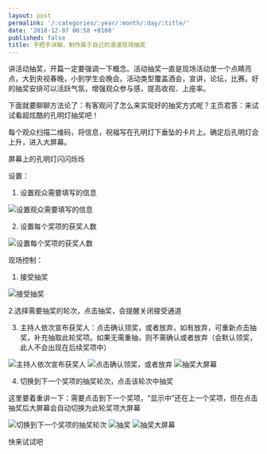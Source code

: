 ```yaml
---
layout: post
permalink: '/:categories/:year/:month/:day/:title/'
date: '2018-12-07 00:58 +0100'
published: false
title: 手把手详解，制作属于自己的浪漫现场抽奖
---
```

讲活动抽奖，开篇一定要强调一下概念。活动抽奖一直是现场活动里一个点睛亮点，大到央视春晚，小到学生会晚会。活动类型覆盖酒会，宣讲，论坛，比赛。好的抽奖安排可以活跃气氛，增强观众参与感，提高收视、上座率。

下面就要聊聊方法论了：有客观问了怎么来实现好的抽奖方式呢？主页君答：来试试看超炫酷的孔明灯抽奖吧！

每个观众扫描二维码，将信息，祝福写在孔明灯下垂坠的卡片上。确定后孔明灯会上升，进入大屏幕。

屏幕上的孔明灯闪闪烁烁

设置：
1. 设置观众需要填写的信息

![设置观众需要填写的信息]({{site.baseurl}}/uploads/v2-d78163c9b48f49888565120ae8c8753b_hd.jpg)

2. 设置每个奖项的获奖人数

![设置每个奖项的获奖人数]({{site.baseurl}}/uploads/v2-751e6c82bc3d43c22d4001823748f61e_hd.jpg)

现场控制：
1. 接受抽奖

![接受抽奖]({{site.baseurl}}/uploads/v2-3df6c49e2677b0bce8e7a82591d8569b_hd.jpg)


2.选择需要抽奖的轮次，点击抽奖，会提醒关闭接受通道

3. 主持人依次宣布获奖人：点击确认领奖，或者放弃，如有放弃，可重新点击抽奖，补充抽取此轮奖项。如果无需重抽，则不需确认或者放弃（会默认领奖，此人不会出现在后续奖项中）

![主持人依次宣布获奖人]({{site.baseurl}}/uploads/v2-24f368ac7ce0c5d24d929ac425359a0e_hd.jpg)
![点击确认领奖，或者放弃]({{site.baseurl}}/uploads/v2-ae80f501c7434f709a3de0971ddc5845_hd.jpg)
![抽奖大屏幕]({{site.baseurl}}/uploads/v2-40399249b7b8b06d4b9aa0eb7c254ace_hd.jpg)

4. 切换到下一个奖项的抽奖轮次，点击该轮次中抽奖

这里要着重讲一下：需要点击到下一个奖项，“显示中”还在上一个奖项，但在点击抽奖后大屏幕会自动切换为此轮奖项大屏幕

![切换到下一个奖项的抽奖轮次]({{site.baseurl}}/uploads/v2-b57fb413a115b9c8aa9528236797ff85_hd.jpg)
![抽奖]({{site.baseurl}}/uploads/v2-e58e73f81f0cf8756f997b439f6b5481_hd.jpg)
![抽奖大屏幕]({{site.baseurl}}/uploads/v2-a230f29407fe4198880f7dfa8e9f9aa1_hd.jpg)

快来试试吧
